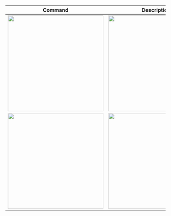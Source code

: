 | Command | Description |
| --- | --- |
| <img src="https://i.ibb.co/sbSmWhW/1.jpg" width="300"> |  <img src="https://i.ibb.co/MS4ZhQD/2.jpg" width="300">|
|<img src="https://i.ibb.co/mBcp5VK/3.jpg" width="300"> |  <img src="ttps://i.ibb.co/3W1Tcz3/4.jpg" width="300">|
